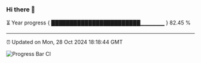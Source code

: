 ### Hi there 👋

⏳ Year progress { ████████████████████████▁▁▁▁▁▁ } 82.45 %

---

⏰ Updated on Mon, 28 Oct 2024 18:18:44 GMT

![Progress Bar CI](https://github.com/liununu/liununu/workflows/Progress%20Bar%20CI/badge.svg)
